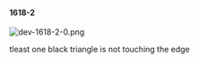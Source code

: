 #### 1618-2
![dev-1618-2-0.png](https://github.com/lil-lab/nlvr/raw/master/nlvr/dev/images/2/dev-1618-2-0.png "dev-1618-2-0.png")

tleast one black triangle is not touching the edge